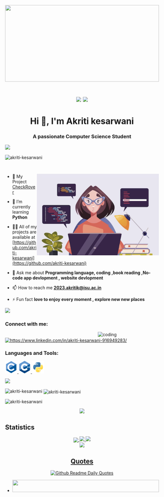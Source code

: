 <div align="center">
<img src="https://media3.giphy.com/media/NKEt9elQ5cR68/giphy.gif" align="center"  height="250" style="width: 100%" width="1000"/>
</div>


<h1 align="center">
    <img src="https://readme-typing-svg.herokuapp.com/?font=Righteous&size=35&center=true&vCenter=true&width=500&height=70&duration=5000&lines=Welcome+to+my+GitHub!;" />
    <img src="https://user-images.githubusercontent.com/73097560/115834477-dbab4500-a447-11eb-908a-139a6edaec5c.gif">
</h1>
<h1 align="center">Hi 👋, I'm Akriti kesarwani</h1>
<h3 align="center">A passionate Computer Science Student</h3>
<img src="https://user-images.githubusercontent.com/73097560/115834477-dbab4500-a447-11eb-908a-139a6edaec5c.gif">
<p align="left"> <img src="https://komarev.com/ghpvc/?username=akriti-kesarwani&label=Profile%20views&color=0e75b6&style=flat" alt="akriti-kesarwani" /> </p>

<p align="left"> <a href="https://twitter.com/" target="blank"><img src="https://img.shields.io/twitter/follow/?logo=twitter&style=for-the-badge" alt="" /></a> </p>
<img align="right" alt="Coding" width="400" src="https://github.com/akriti-kesarwani/akriti-kesarwani/blob/main/girlprog.png">

- 🔭 My Project [CheckRover](https://github.com/akriti-kesarwani/30Akritikesarwani_23_27_sem-1_Nocode.git)

- 🌱 I’m currently learning **Python**

- 👨‍💻 All of my projects are available at [https://github.com/akriti-kesarwani](https://github.com/akriti-kesarwani)

- 💬 Ask me about **Programming language, coding ,book reading ,No-code app devlopment , website devlopment**

- 📫 How to reach me **2023.akritik@isu.ac.in**

- ⚡ Fun fact **love to enjoy every moment , explore new new places**
<img src="https://user-images.githubusercontent.com/73097560/115834477-dbab4500-a447-11eb-908a-139a6edaec5c.gif">
<h3 align="left">Connect with me:</h3>
<img align="right" alt="coding" width="200" src="https://user-images.githubusercontent.com/74038190/212747657-7a8d59da-69c8-4110-8ea8-f8102fd0b413.gif">

<p align="left">
<a href="[https://linkedin.com/in/https://www.linkedin.com/in/akriti-kesarwani-916949283/](https://www.linkedin.com/in/akriti-kesarwani-916949283?utm_source=share&utm_campaign=share_via&utm_content=profile&utm_medium=android_app)" target="blank"><img align="center" src="https://raw.githubusercontent.com/rahuldkjain/github-profile-readme-generator/master/src/images/icons/Social/linked-in-alt.svg" alt="https://www.linkedin.com/in/akriti-kesarwani-916949283/" height="30" width="40" /></a>
</p>


<h3 align="left">Languages and Tools:</h3>
<p align="left"> <a href="https://www.cprogramming.com/" target="_blank" rel="noreferrer"> <img src="https://raw.githubusercontent.com/devicons/devicon/master/icons/c/c-original.svg" alt="c" width="40" height="40"/> </a> <a href="https://www.w3schools.com/cpp/" target="_blank" rel="noreferrer"> <img src="https://raw.githubusercontent.com/devicons/devicon/master/icons/cplusplus/cplusplus-original.svg" alt="cplusplus" width="40" height="40"/> </a> <a href="https://www.python.org" target="_blank" rel="noreferrer"> <img src="https://raw.githubusercontent.com/devicons/devicon/master/icons/python/python-original.svg" alt="python" width="40" height="40"/> </a> </p>
<img src="https://user-images.githubusercontent.com/73097560/115834477-dbab4500-a447-11eb-908a-139a6edaec5c.gif">
<p><img align="left" src="https://github-readme-stats.vercel.app/api/top-langs?username=akriti-kesarwani&show_icons=true&locale=en&layout=compact" alt="akriti-kesarwani" /></p>


<p>&nbsp;<img align="center" src="https://github-readme-stats.vercel.app/api?username=akriti-kesarwani&show_icons=true&locale=en" alt="akriti-kesarwani" /></p>

<p><img align="center" src="https://github-readme-streak-stats.herokuapp.com/?user=akriti-kesarwani&" alt="akriti-kesarwani" /></p>



<p align="center">
    <img src="https://user-images.githubusercontent.com/73097560/115834477-dbab4500-a447-11eb-908a-139a6edaec5c.gif"><h2 align="left">Statistics</h2>
<div align="center">
<a href="https://github.com/akriti-kesarwani">
<img align="center" src="http://github-profile-summary-cards.vercel.app/api/cards/profile-details?username=akriti-kesarwani&theme=midnight_purple" height="250em" />
<img src="https://user-images.githubusercontent.com/73097560/115834477-dbab4500-a447-11eb-908a-139a6edaec5c.gif">
<img src="https://user-images.githubusercontent.com/73097560/115834477-dbab4500-a447-11eb-908a-139a6edaec5c.gif"/>

<div align="center">
    <img src="https://user-images.githubusercontent.com/73097560/115834477-dbab4500-a447-11eb-908a-139a6edaec5c.gif"/>



  <h2> Quotes </h2>
<div align="center">
    
</p>


[![Github Readme Daily Quotes](https://readme-daily-quotes.vercel.app/api?theme=vue)](https://github.com/cheehwatang/github-readme-daily-quotes)
- <img src="https://i.imgur.com/dBaSKWF.gif" height="40" width="100%">
<div align="center">
